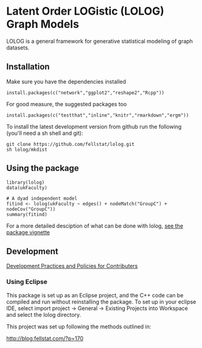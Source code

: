 # Latent Order LOGistic (LOLOG) Graph Models

LOLOG is a general framework for generative statistical modeling of graph datasets.  


## Installation

Make sure you have the dependencies installed

```
install.packages(c("network","ggplot2","reshape2","Rcpp"))
```

For good measure, the suggested packages too

```
install.packages(c("testthat","inline","knitr","rmarkdown","ergm"))
```

To install the latest development version from github run the following (you'll need a sh shell and git):

```
git clone https://github.com/fellstat/lolog.git
sh lolog/mkdist
```

## Using the package

```
library(lolog)
data(ukFaculty)

# A dyad independent model
fitind <- lolog(ukFaculty ~ edges() + nodeMatch("GroupC") + nodeCov("GroupC"))
summary(fitind)
```

For a more detailed desciption of what can be done with lolog, [see the package vignette](inst/doc/lolog-introduction.pdf)

## Development

[Development Practices and Policies for Contributers](../../wiki/How-to-Contribute:-Git-Practices)

###

### Using Eclipse

This package is set up as an Eclipse project, and the C++ code can be compiled and run without reinstalling the package. To set up in your eclipse IDE, select import project -> General -> Existing Projects into Workspace and select the lolog directory.

This project was set up following the methods outlined in:

<http://blog.fellstat.com/?p=170>




